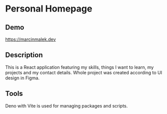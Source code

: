 # Personal Homepage

## Demo

https://marcinmalek.dev

## Description

This is a React application featuring my skills, things I want to learn, my projects and my contact details. Whole project was created according to UI design in Figma.

## Tools

Deno with Vite is used for managing packages and scripts.